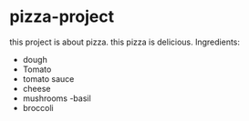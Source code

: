 # pizza-project
this project is about pizza. this pizza is delicious.
Ingredients:
- dough
- Tomato
- tomato sauce
- cheese
- mushrooms
-basil
- broccoli 
